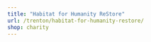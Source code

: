 ```yaml
---
title: "Habitat for Humanity ReStore"
url: /trenton/habitat-for-humanity-restore/
shop: charity
---
```

